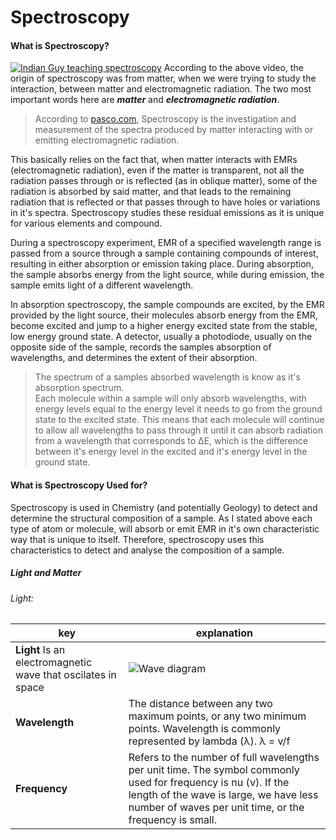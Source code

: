 # Spectroscopy

#### What is Spectroscopy?
[![Indian Guy teaching spectroscopy](https://i3.ytimg.com/vi/kbHuqlWQlJA/maxresdefault.jpg)](https://youtu.be/kbHuqlWQlJA)
According to the above video, the origin of spectroscopy was from matter, when we were trying to study the interaction,
between matter and electromagnetic radiation. The two most important words here are **_matter_** and **_electromagnetic radiation_**.

> According to [pasco.com](https://www.pasco.com/products/guides/what-is-spectroscopy), Spectroscopy is the investigation and 
measurement of the spectra produced by matter interacting with or emitting electromagnetic radiation.

This basically relies on the fact that, when matter interacts with EMRs (electromagnetic radiation), even if the matter is
transparent, not all the radiation passes through or is reflected (as in oblique matter), some of the radiation is absorbed 
by said matter, and that leads to the remaining radiation that is reflected or that passes through to have holes or variations in 
it's spectra.
Spectroscopy studies these residual emissions as it is unique for various elements and compound.  

During a spectroscopy experiment, EMR of a specified wavelength range is passed from a source through a sample containing compounds of
interest, resulting in either absorption or emission taking place. During absorption, the sample absorbs energy from the light source,
while during emission, the sample emits light of a different wavelength.  

In absorption spectroscopy, the sample compounds are excited, by the EMR provided by the light source, their molecules absorb energy
from the EMR, become excited and jump to a higher energy excited state from the stable, low energy ground state. A detector, usually 
a photodiode, usually on the opposite side of the sample, records the samples absorption of wavelengths, and determines the extent of
their absorption.
> The spectrum of a samples absorbed wavelength is know as it's absorption spectrum.  
Each molecule within a sample will only absorb wavelengths, with energy levels equal to the energy level it needs to go from the ground state
to the excited state. This means that each molecule will continue to allow all wavelengths to pass through it until it can absorb 
radiation from a wavelength that corresponds to ΔE, which is the difference between it's energy level in the excited and it's energy
level in the ground state.


#### What is Spectroscopy Used for?
Spectroscopy is used in Chemistry (and potentially Geology) to detect and determine the structural composition of a sample. As I stated 
above each type of atom or molecule, will absorb or emit EMR in it's own characteristic way that is unique to itself. Therefore, spectroscopy
uses this characteristics to detect and analyse the composition of a sample.

##### Light and Matter
###### Light:
| key | explanation |
|-----|-------------|
|**Light** Is an electromagnetic wave that oscilates in space | ![Wave diagram](https://encrypted-tbn0.gstatic.com/images?q=tbn:ANd9GcQJqZfCzHuSA9vSdRpB46wp_P-pzrv5UvitfjfGYdkETaj7I6kvI4-Kfjpj5q1OSROeykQ&usqp=CAU)|
|**Wavelength** | The distance between any two maximum points, or any two minimum points. Wavelength is commonly represented by lambda (λ). λ = v/f|
|**Frequency**|Refers to the number of full wavelengths per unit time. The symbol commonly used for frequency is nu (ν). If the length of the wave is large, we have less number of waves per unit time, or the frequency is small.|
